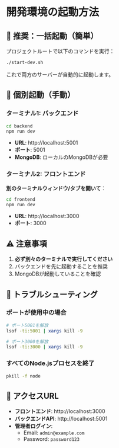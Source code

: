 # 開発環境の起動方法

## 🚀 推奨：一括起動（簡単）

プロジェクトルートで以下のコマンドを実行：

```bash
./start-dev.sh
```

これで両方のサーバーが自動的に起動します。

## 📝 個別起動（手動）

### ターミナル1: バックエンド

```bash
cd backend
npm run dev
```

- **URL**: http://localhost:5001
- **ポート**: 5001
- **MongoDB**: ローカルのMongoDBが必要

### ターミナル2: フロントエンド

**別のターミナルウィンドウ/タブを開いて**：

```bash
cd frontend
npm run dev
```

- **URL**: http://localhost:3000
- **ポート**: 3000

## ⚠️ 注意事項

1. **必ず別々のターミナルで実行してください**
2. バックエンドを先に起動することを推奨
3. MongoDBが起動していることを確認

## 🔧 トラブルシューティング

### ポートが使用中の場合

```bash
# ポート5001を解放
lsof -ti:5001 | xargs kill -9

# ポート3000を解放
lsof -ti:3000 | xargs kill -9
```

### すべてのNode.jsプロセスを終了

```bash
pkill -f node
```

## 📱 アクセスURL

- **フロントエンド**: http://localhost:3000
- **バックエンドAPI**: http://localhost:5001
- **管理者ログイン**:
  - Email: `admin@example.com`
  - Password: `password123`